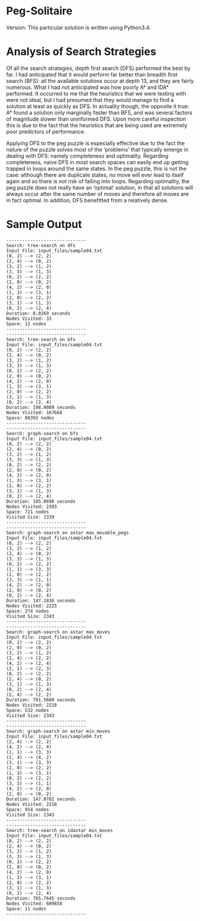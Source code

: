 # Peg-Solitaire

Version: This particular solution is written using Python3.4.

Analysis of Search Strategies
=============================
Of all the search strategies, depth first search (DFS) performed the best by far. I had anticipated that it would perform far better than breadth first search (BFS): all the available solutions occur at depth 13, and they are fairly numerous. What I had not anticipated was how poorly A* and IDA* performed. It occurred to me that the heuristics that we were testing with were not ideal, but I had presumed that they would manage to find a solution at least as quickly as DFS. In actuality though, the opposite it true: A* found a solution only marginally faster than BFS, and was several factors of magnitude slower than uninformed DFS. Upon more careful inspection this is due to the fact that the heuristics that are being used are extremely poor predictors of performance.

Applying DFS to the peg puzzle is especially effective due to the fact the nature of the puzzle solves most of the ‘problems’ that typically emerge in dealing with DFS: namely completeness and optimality. Regarding completeness, naive DFS in most search spaces can easily end up getting trapped in loops around the same states. In the peg puzzle, this is not the case: although there are duplicate states, no move will ever lead to itself again and so there is not risk of falling into loops. Regarding optimality, the peg puzzle does not really have an ‘optimal’ solution, in that all solutions will always occur after the same number of moves and therefore all moves are in fact optimal. In addition, DFS benefitted from a relatively dense.

Sample Output
=============
```
------------------------------
Search: tree-search on dfs 
Input File: input_files/sample04.txt
(0, 2) --> (2, 2)
(2, 4) --> (0, 2)
(3, 2) --> (1, 2)
(3, 3) --> (1, 3)
(0, 2) --> (2, 2)
(2, 0) --> (0, 2)
(4, 2) --> (2, 0)
(1, 3) --> (3, 1)
(2, 0) --> (2, 2)
(3, 1) --> (1, 3)
(0, 2) --> (2, 4)
Duration: 0.0269 seconds
Nodes Visited: 33
Space: 12 nodes
------------------------------
------------------------------
Search: tree-search on bfs 
Input File: input_files/sample04.txt
(0, 2) --> (2, 2)
(2, 4) --> (0, 2)
(3, 2) --> (1, 2)
(3, 3) --> (1, 3)
(0, 2) --> (2, 2)
(2, 0) --> (0, 2)
(4, 2) --> (2, 0)
(1, 3) --> (3, 1)
(2, 0) --> (2, 2)
(3, 1) --> (1, 3)
(0, 2) --> (2, 4)
Duration: 198.0089 seconds
Nodes Visited: 167668
Space: 88392 nodes
------------------------------
------------------------------
Search: graph-search on bfs 
Input File: input_files/sample04.txt
(0, 2) --> (2, 2)
(2, 4) --> (0, 2)
(3, 2) --> (1, 2)
(3, 3) --> (1, 3)
(0, 2) --> (2, 2)
(2, 0) --> (0, 2)
(4, 2) --> (2, 0)
(1, 3) --> (3, 1)
(2, 0) --> (2, 2)
(3, 1) --> (1, 3)
(0, 2) --> (2, 4)
Duration: 185.0698 seconds
Nodes Visited: 2303
Space: 721 nodes
Visited Size: 2339
------------------------------
------------------------------
Search: graph-search on astar max_movable_pegs
Input File: input_files/sample04.txt
(0, 2) --> (2, 2)
(3, 2) --> (1, 2)
(2, 4) --> (0, 2)
(3, 3) --> (1, 3)
(0, 2) --> (2, 2)
(1, 1) --> (3, 3)
(2, 0) --> (2, 2)
(3, 3) --> (1, 1)
(4, 2) --> (2, 0)
(2, 0) --> (0, 2)
(0, 2) --> (2, 4)
Duration: 147.1836 seconds
Nodes Visited: 2225
Space: 274 nodes
Visited Size: 2343
------------------------------
------------------------------
Search: graph-search on astar max_moves
Input File: input_files/sample04.txt
(0, 2) --> (2, 2)
(2, 0) --> (0, 2)
(3, 2) --> (1, 2)
(2, 4) --> (2, 2)
(4, 2) --> (2, 4)
(2, 1) --> (2, 3)
(0, 2) --> (2, 2)
(2, 4) --> (0, 2)
(3, 1) --> (1, 3)
(0, 2) --> (2, 4)
(2, 4) --> (2, 2)
Duration: 701.5600 seconds
Nodes Visited: 2218
Space: 532 nodes
Visited Size: 2343
------------------------------
------------------------------
Search: graph-search on astar min_moves
Input File: input_files/sample04.txt
(2, 4) --> (2, 2)
(4, 2) --> (2, 4)
(1, 1) --> (3, 3)
(2, 4) --> (4, 2)
(3, 1) --> (3, 3)
(2, 0) --> (2, 2)
(1, 3) --> (3, 1)
(0, 2) --> (2, 2)
(3, 3) --> (1, 1)
(4, 2) --> (2, 0)
(2, 0) --> (0, 2)
Duration: 147.0782 seconds
Nodes Visited: 2218
Space: 954 nodes
Visited Size: 2343
------------------------------
------------------------------
Search: tree-search on idastar min_moves
Input File: input_files/sample04.txt
(0, 2) --> (2, 2)
(2, 4) --> (0, 2)
(3, 2) --> (1, 2)
(3, 3) --> (1, 3)
(0, 2) --> (2, 2)
(2, 0) --> (0, 2)
(4, 2) --> (2, 0)
(1, 3) --> (3, 1)
(2, 0) --> (2, 2)
(3, 1) --> (1, 3)
(0, 2) --> (2, 4)
Duration: 765.7645 seconds
Nodes Visited: 609858
Space: 11 nodes
------------------------------
```